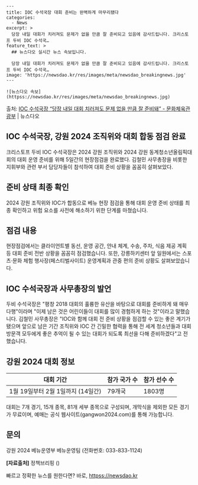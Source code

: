     ---
    title: IOC 수석국장 대회 준비는 완벽하게 마무리됐다
    categories:
      - News
    excerpt: >
      당장 내일 대회가 치러져도 문제가 없을 만큼 잘 준비되고 있음에 감사드립니다. 크리스토프 두비 IOC 수석국…
    feature_text: >
      ## 뉴스다오 실시간 뉴스 속보입니다.
    
      당장 내일 대회가 치러져도 문제가 없을 만큼 잘 준비되고 있음에 감사드립니다. 크리스토프 두비 IOC 수석국…
    image: 'https://newsdao.kr/res/images/meta/newsdao_breakingnews.jpg'
    ---
    
    ![뉴스다오 속보](httpss://newsdao.kr/res/images/meta/newsdao_breakingnews.jpg)

<p>출처: <a href="httpss://newsdao.kr/3010" rel="dofollow">IOC 수석국장 “당장 내일 대회 치러져도 문제 없을 만큼 잘 준비돼” - 문화체육관광부</a> | 뉴스다오</p>

<h2>IOC 수석국장, 강원 2024 조직위와 대회 합동 점검 완료</h2>
<p data-ke-size="size16">크리스토프 두비 IOC 수석국장은 2024 강원 조직위와 2024 강원 동계청소년올림픽대회의 대회 운영 준비를 위해 5일간의 현장점검을 완료했다. 김철민 사무총장을 비롯한 지휘부와 관련 부서 담당자들이 참석하여 대회 준비 상황을 꼼꼼히 살펴보았다.</p>

<h2 data-ke-size="size26">준비 상태 최종 확인</h2>
<p>2024 강원 조직위와 IOC가 합동으로 베뉴 현장 점검을 통해 대회 운영 준비 상태를 최종 확인하고 위험 요소를 사전에 해소하기 위한 단계를 마쳤습니다.</p>

<h2 data-ke-size="size26">점검 내용</h2>
<p>현장점검에서는 클라이언트별 동선, 운영 공간, 안내 체계, 수송, 주차, 식음 제공 계획 등 대회 준비 전반 상황을 꼼꼼히 점검했습니다. 또한, 강릉하키센터 앞 일원에서는 스포츠·문화 체험 행사장(페스티벌사이트) 운영계획과 관중 편의 준비 상황도 살펴보았습니다.</p>

<h2 data-ke-size="size26">IOC 수석국장과 사무총장의 발언</h2>
<p>두비 수석국장은 "평창 2018 대회의 훌륭한 유산을 바탕으로 대회를 준비하게 돼 매우 다행"이라며 "이제 남은 것은 어린이들이 대회를 많이 경험하게 하는 것"이라고 말했습니다. 김철민 사무총장은 "IOC와 함께 대회 전 준비 상황을 점검할 수 있는 좋은 계기가 됐으며 앞으로 남은 기간 조직위와 IOC 간 긴밀한 협력을 통해 전 세계 청소년들과 대회 방문객 모두에게 좋은 추억이 될 수 있는 대회가 되도록 최선을 다해 준비하겠다"고 전했습니다.</p>

<h2 data-ke-size="size26">강원 2024 대회 정보</h2>
<table>
<thead>
<tr>
<th>대회 기간</th>
<th>참가 국가 수</th>
<th>참가 선수 수</th>
</tr>
</thead>
<tbody>
<tr>
<td>1월 19일부터 2월 1일까지 (14일간)</td>
<td>79개국</td>
<td>1803명</td>
</tr>
</tbody>
</table>
<p>대회는 7개 경기, 15개 종목, 81개 세부 종목으로 구성되며, 개막식을 제외한 모든 경기가 무료이며, 예매는 공식 웹사이트(gangwon2024.com)를 통해 가능합니다.</p>

<h2 data-ke-size="size26">문의</h2>
<p>강원 2024 베뉴운영부 베뉴운영팀 (전화번호: 033-833-1124)</p>
<p><b>[자료출처]</b> 정책브리핑 ()</p> 

빠르고 정확한 뉴스를 원한다면? 바로, <a href="httpss://newsdao.kr" rel="dofollow">httpss://newsdao.kr</a>


    